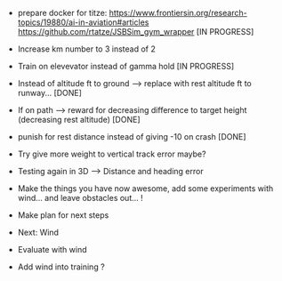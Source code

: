 - prepare docker for titze: https://www.frontiersin.org/research-topics/19880/ai-in-aviation#articles
https://github.com/rtatze/JSBSim_gym_wrapper [IN PROGRESS]

- Increase km number to 3 instead of 2
- Train on elevevator instead of gamma hold [IN PROGRESS]
- Instead of altitude ft to ground --> replace with rest altitude ft to runway... [DONE] 
- If on path --> reward for decreasing difference to target height (decreasing rest altitude) [DONE] 
- punish for rest distance instead of giving -10 on crash [DONE] 
- Try give more weight to vertical track error maybe?   
- Testing again in 3D --> Distance and heading error

- Make the things you have now awesome, add some experiments with wind... and leave obstacles out... !

- Make plan for next steps

- Next: Wind
- Evaluate with wind
- Add wind into training ? 